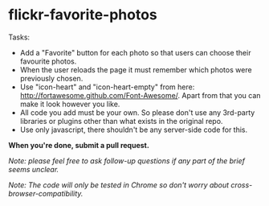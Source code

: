 flickr-favorite-photos
=============

Tasks:

- Add a "Favorite" button for each photo so that users can choose their favourite photos.
- When the user reloads the page it must remember which photos were previously chosen.
- Use "icon-heart" and "icon-heart-empty" from here: http://fortawesome.github.com/Font-Awesome/.  Apart from that you can make it look however you like.
- All code you add must be your own.  So please don't use any 3rd-party libraries or plugins other than what exists in the original repo.
- Use only javascript, there shouldn't be any server-side code for this.

**When you're done, submit a pull request.**

*Note: please feel free to ask follow-up questions if any part of the brief seems unclear.*

*Note: The code will only be tested in Chrome so don't worry about cross-browser-compatibility.*